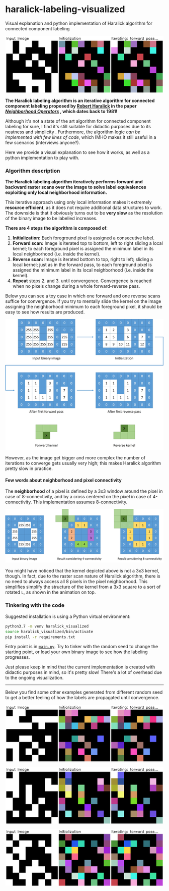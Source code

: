 # haralick-labeling-visualized
Visual explanation and python implementation of Haralick algorithm for connected component labeling

![teaser](imgs/teaser_8x8.gif)

**The Haralick labeling algorithm is an iterative algorithm for connected 
 component labeling proposed by [Robert Haralick](https://en.wikipedia.org/wiki/Robert_Haralick)
 in the paper [*Neighborhood Operators*](http://haralick.org/book_chapters/neighborhood_operators.pdf)
 , which dates back to 1981!**

Although it's not a state of the art algorithm for connected component labeling
 for sure, I find it's still suitable for didactic purposes due to its neatness 
 and simplicity .
Furthermore, the algorithm logic *can be implemented with few lines of code*, 
 which IMHO makes it still useful in a few scenarios (interviews anyone?). 
 
Here we provide a visual explanation to see how it works, as well as a python 
 implementation to play with.

### Algorithm description

**The Haralick labeling algorithm iteratively performs forward and backward
 raster scans over the image to solve label equivalences exploiting only 
 local neighborhood information.**

This iterative approach using only local information makes it extremely **resource 
 efficient**, as it does not require additional data structures to work. The downside 
 is that it obviously turns out to be **very slow** as the resolution of the binary
 image to be labelled increases. 

**There are 4 steps the algorithm is composed of**:
1. **Initialization:** Each foreground pixel is assigned a consecutive label.
2. **Forward scan:** Image is iterated top to bottom, left to right sliding 
     a local kernel; to each foreground pixel is assigned the minimum label in
     its local neighborhood (i.e. inside the kernel).
3. **Reverse scan:** Image is iterated bottom to top, right to left; sliding 
     a local kernel; just as in the forward pass, to each foreground pixel is
      assigned the minimum label in its local neighborhood (i.e. inside the kernel).
4. **Repeat** steps 2. and 3. until convergence. Convergence is reached when 
     no pixels change during a whole forward-reverse pass.

Below you can see a toy case in which one forward and one reverse scans suffice for 
 convergence. If you try to mentally slide the kernel on the image assigning the 
 neighborhood minimum to each foreground pixel, it should be easy to see how results
 are produced. 
   
![algorithm](imgs/haralick_algo.jpg)

However, as the image get bigger and more complex the number of iterations to converge 
 gets usually very high; this makes Haralick algorithm pretty slow in practice.

#### Few words about neighborhood and pixel connectivity

The **neighborhood** of a pixel is defined by a 3x3 window around the pixel 
 in case of 8-connectivity, and by a cross centered on the pixel in case 
 of 4-connectivity. This implementation assumes 8-connectivity.
 
 ![connectivity](imgs/connectivity.jpg)

You might have noticed that the kernel depicted above is not a 3x3 kernel, 
 though. In fact, due to the raster scan nature of Haralick algorithm, there
  is no need to always access all 8 pixels in the pixel neighborhood. This 
  simplifies simplify the structure of the kernel from a 3x3 square to a sort of 
 rotated `L`, as shown in the animation on top.
 
### Tinkering with the code

Suggested installation is using a Python virtual environment:
```bash
python3.7 -m venv haralick_visualized
source haralick_visualized/bin/activate
pip install -r requirements.txt
```

Entry point is in [`main.py`](main.py). Try to tinker with the random
 seed to change the starting point, or load your own binary image to
 see how the labeling progresses.
 
Just please keep in mind that the current implementation is created with didactic purposes in mind, so it's pretty slow! There's a lot of overhead
 due to the ongoing visualization.

---

Below you find some other examples generated from different random seed to get a better feeling of how the labels are propagated until convergence.

 ![visual1](imgs/haralick_1.gif)
 
 ![visual2](imgs/haralick_2.gif)
 
 ![visual3](imgs/haralick_3.gif)